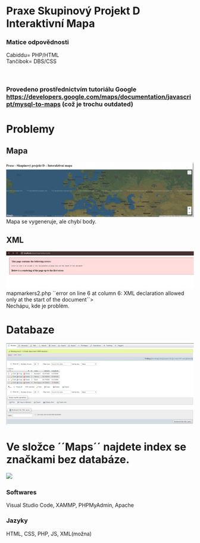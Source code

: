 
# Praxe Skupinový Projekt D Interaktivní Mapa 
### Matice odpovědnosti
 Cabiddu= PHP/HTML <br>
 Tančibok= DBS/CSS <br>
  <br>
  <br>
### Provedeno prostřednictvím tutoriálu Google <br>https://developers.google.com/maps/documentation/javascript/mysql-to-maps (což je trochu outdated)

# Problemy

## Mapa

![](mapa.JPG)
Mapa se vygeneruje, ale chybí body.

## XML

![](error.jpg)
mapmarkers2.php ´´error on line 6 at column 6: XML declaration allowed only at the start of the document´´> <br>
Nechápu, kde je problém.

# Databaze

![](database.JPG)

# Ve složce ´´Maps´´ najdete index se značkami bez databáze.
![](/Maps/map.JPG)

### Softwares
Visual Studio Code, XAMMP, PHPMyAdmin, Apache

### Jazyky
HTML, CSS, PHP, JS, XML(možna)

